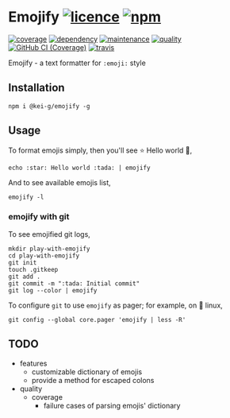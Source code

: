 # Emojify [![licence][license-image]][license-url] [![npm][npm-image]][npm-url]

[![coverage][nyc-cov-image]][github-url] [![dependency][dependency-image]][dependency-url] [![maintenance][maintenance-image]][npmsio-url] [![quality][quality-image]][npmsio-url] [![GitHub CI (Coverage)][github-coverage-image]][github-coverage-url] [![travis][travis-image]][travis-url]

Emojify - a text formatter for `:emoji:` style

## Installation

```shell
npm i @kei-g/emojify -g
```

## Usage

To format emojis simply, then you'll see :star: Hello world :tada:,

```shell
echo :star: Hello world :tada: | emojify
```

And to see available emojis list,

```shell
emojify -l
```

### emojify with git

To see emojified git logs,

```shell
mkdir play-with-emojify
cd play-with-emojify
git init
touch .gitkeep
git add .
git commit -m ":tada: Initial commit"
git log --color | emojify
```

To configure `git` to use `emojify` as pager; for example, on :penguin: linux,

```shell
git config --global core.pager 'emojify | less -R'
```

## TODO

- features
  - customizable dictionary of emojis
  - provide a method for escaped colons
- quality
  - coverage
    - failure cases of parsing emojis' dictionary

[dependency-image]:https://img.shields.io/librariesio/release/npm/@kei-g/emojify?logo=nodedotjs
[dependency-url]:https://npmjs.com/package/@kei-g/emojify?activeTab=dependencies
[github-coverage-image]:https://github.com/kei-g/emojify-js/actions/workflows/coverage.yml/badge.svg
[github-coverage-url]:https://github.com/kei-g/emojify-js/actions/workflows/coverage.yml
[github-url]:https://github.com/kei-g/emojify-js
[license-image]:https://img.shields.io/github/license/kei-g/emojify-js
[license-url]:https://opensource.org/licenses/BSD-3-Clause
[maintenance-image]:https://img.shields.io/npms-io/maintenance-score/@kei-g/emojify?logo=npm
[npm-image]:https://img.shields.io/npm/v/@kei-g/emojify?logo=npm
[npm-url]:https://npmjs.com/@kei-g/emojify
[npmsio-url]:https://npms.io/search?q=%40kei-g%2Femojify
[nyc-cov-image]:https://img.shields.io/nycrc/kei-g/emojify-js?config=.nycrc.json&label=coverage&logo=mocha
[quality-image]:https://img.shields.io/npms-io/quality-score/@kei-g/emojify?logo=npm
[travis-image]:https://img.shields.io/travis/com/kei-g/emojify-js/main?logo=travis
[travis-url]:https://app.travis-ci.com/github/kei-g/emojify-js
